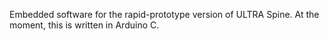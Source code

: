 Embedded software for the rapid-prototype version of ULTRA Spine.
At the moment, this is written in Arduino C.